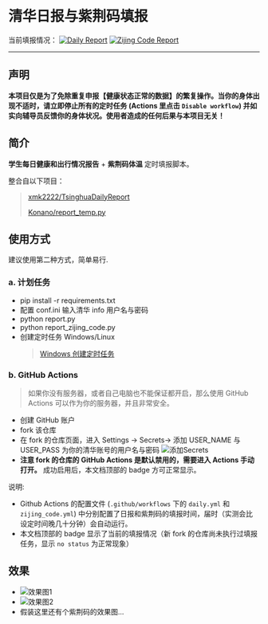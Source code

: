 # 清华日报与紫荆码填报

当前填报情况： [![Daily Report](../../actions/workflows/daily.yml/badge.svg?event=schedule)](../../actions/workflows/daily.yml)
[![Zijing Code Report](../../actions/workflows/zijing_code.yml/badge.svg?event=schedule)](../../actions/workflows/zijing_code.yml)

---

## 声明

**本项目仅是为了免除重复申报【健康状态正常的数据】的繁复操作。当你的身体出现不适时，请立即停止所有的定时任务 (Actions 里点击 `Disable workflow`) 并如实向辅导员反馈你的身体状况。使用者造成的任何后果与本项目无关！**

## 简介

**学生每日健康和出行情况报告** + **紫荆码体温** 定时填报脚本。

整合自以下项目：

> [xmk2222/TsinghuaDailyReport](https://github.com/xmk2222/TsinghuaDailyReport)
>
> [Konano/report_temp.py](https://gist.github.com/Konano/b1576acfe61e0fdf2b3b60ab535ef6ae)

## 使用方式

建议使用第二种方式，简单易行.

### a. 计划任务

- pip install -r requirements.txt
- 配置 conf.ini 输入清华 info 用户名与密码
- python report.py
- python report_zijing_code.py
- 创建定时任务 Windows/Linux
  > [Windows 创建定时任务](https://www.cnblogs.com/wensiyang0916/p/5773828.html)

### b. GitHub Actions

> 如果你没有服务器，或者自己电脑也不能保证都开启，那么使用 GitHub Actions 可以作为你的服务器，并且非常安全。

- 创建 GitHub 账户
- fork 该仓库
- 在 fork 的仓库页面，进入 Settings -> Secrets-> 添加 USER_NAME 与 USER_PASS 为你的清华账号的用户名与密码
  ![添加Secrets](results/c.png)
- **注意 fork 的仓库的 GitHub Actions 是默认禁用的，需要进入 Actions 手动打开。** 成功启用后，本文档顶部的 badge 方可正常显示。

说明:
- Github Actions 的配置文件 (`.github/workflows` 下的 `daily.yml` 和 `zijing_code.yml`) 中分别配置了日报和紫荆码的填报时间，届时（实测会比设定时间晚几十分钟）会自动运行。
- 本文档顶部的 badge 显示了当前的填报情况（新 fork 的仓库尚未执行过填报任务，显示 `no status` 为正常现象）

## 效果

- ![效果图1](results/a.png)
- ![效果图2](results/b.png)
- 假装这里还有个紫荆码的效果图...
